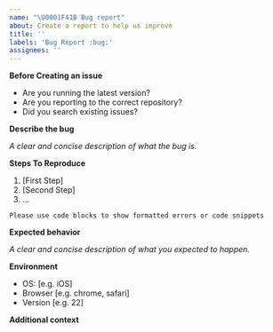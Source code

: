 ```yaml
---
name: "\U0001F41B Bug report"
about: Create a report to help us improve
title: ''
labels: 'Bug Report :bug:'
assignees: ''
---
```


**Before Creating an issue**

- Are you running the latest version?
- Are you reporting to the correct repository?
- Did you search existing issues?

**Describe the bug**

_A clear and concise description of what the bug is._

**Steps To Reproduce**

1. [First Step]
2. [Second Step]
3. ...

```
Please use code blocks to show formatted errors or code snippets
```

**Expected behavior**

_A clear and concise description of what you expected to happen._

**Environment**

- OS: [e.g. iOS]
- Browser [e.g. chrome, safari]
- Version [e.g. 22]

**Additional context**

